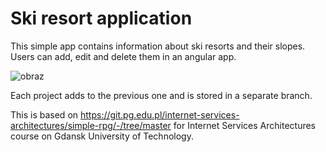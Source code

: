 # Ski resort application

This simple app contains information about ski resorts and their slopes. Users can add, edit and delete them in an angular app.

![obraz](https://github.com/mikibak/java-spring-practice/assets/107919074/2d6194ca-0dbd-425f-9b24-55d8cd80567b)


Each project adds to the previous one and is stored in a separate branch.

This is based on https://git.pg.edu.pl/internet-services-architectures/simple-rpg/-/tree/master for Internet Services Architectures
course on Gdansk University of Technology.
